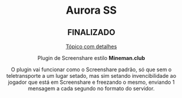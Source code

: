 <h1 align="center">Aurora SS</h1>
<h2 align="center"> FINALIZADO </h2>
<a href="https://gamersboard.com.br/topic/65886-aurora-ss-%C2%BB-plugin-de-screenshare-estilo-minemanclub/"><p align="center"> Tópico com detalhes</p></a>

<p align="center">Plugin de Screenshare estilo <b>Mineman.club</b></p>

<p align="center">O plugin vai funcionar como o Screenshare padrão, só que sem o teletransporte a um lugar setado, mas sim setando invencibilidade ao jogador que está em Screenshare e freezando o mesmo, enviando 1 mensagem a cada segundo no formato do servidor.</p>
